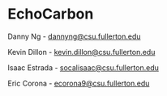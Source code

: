 # EchoCarbon

Danny Ng - dannyng@csu.fullerton.edu

Kevin Dillon - kevin.dillon@csu.fullerton.edu

Isaac Estrada - socalisaac@csu.fullerton.edu

Eric Corona - ecorona9@csu.fullerton.edu

